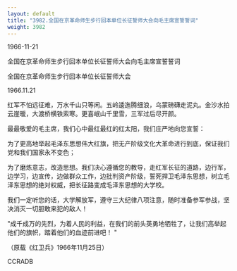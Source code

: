 ```yaml
---
layout: default
title: "3982.全国在京革命师生步行回本单位长征誓师大会向毛主席宣誓誓词"
weight: 3982
---
```


1966-11-21

全国在京革命师生步行回本单位长征誓师大会向毛主席宣誓誓词

全国在京革命师生步行回本单位长征誓师大会

1966.11.21

红军不怕远征难，万水千山只等闲。五岭逶迤腾细浪，乌蒙磅礴走泥丸。金沙水拍云崖暖，大渡桥横铁索寒。更喜岷山千里雪，三军过后尽开颜。

最最敬爱的毛主席，我们心中最红最红的红太阳，我们庄严地向您宣誓：

为了更高地举起毛泽东思想伟大红旗，把无产阶级文化大革命进行到底，保证我们党和我们国家永不变色；

为了磨炼意志，改造思想。我们决心遵循您的教导，走红军长征的道路，边行军，边学习，边宣传，边做群众工作，边批判资产阶级，誓死捍卫毛泽东思想，树立毛泽东思想的绝对权威，把长征路变成毛泽东思想的大学校。

我们一定听您的话，大学解放军，遵守三大纪律八项注意，随时准备参军参战，坚决消灭一切胆敢来犯的敌人！

"成千成万的先烈，为着人民的利益，在我们的前头英勇地牺牲了，让我们高举起他们的旗帜，踏着他们的血迹前进吧！ "

（原载《红卫兵》1966年11月25日）

CCRADB

